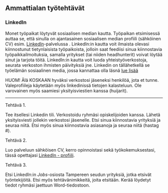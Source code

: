 ## Ammattialan työtehtävät

### LinkedIn

Monet työpaikat löytyvät sosiaalisen median kautta. Työpaikan etsimisessä auttaa se, että sinulla on ajantasainen sosiaalisen median profiili (sähköinen CV) esim. [LinkedIn](https://www.linkedin.com/)-palvelussa . LinkedIn:in kautta voit ilmaista olevasi kiinnostunut tietynlaisista työpaikoista, jolloin saat feediisi sinua kiinnostavia työpaikkailmoituksia, samalla yritykset (tai niiden headhunterit) voivat löytää sinut ja tarjota töitä. LinkedIn:in kautta voit luoda yhteistyöverkostoja, seurata verkoston ihmisten päivityksiä jne. Linkedin on tällähetkellä se työelämän sosiaalinen media, jossa kannattaa olla läsnä [lue lisää](https://www.dummies.com/business/marketing/social-media-marketing/the-benefits-of-using-linkedin/)

HUOM!
Älä KOSKAAN hyväksi verkostosi jäseneksi henkilöä, jota et tunne. Valeprofiileja käytetään myös linkedinissä tietojen kalasteluun. Ole varovainen myös saamiesi yksityisviestien kanssa (huijarit).

---

Tehtävä 1.

Tee itsellesi Linkedin tili. Verkostoidu ryhmäsi opiskelijoiden kanssa. Lähetä yksityisviesti jollekin verkostosi jäsenelle. Etsi sinua kiinnostavia yrityksiä ja seuraa niitä. Etsi myös sinua kiinnostavia asiasanoja ja seuraa niitä (hastag #). 

Tehtävä 2.

Luo palveluun sähköisen CV, kerro opinnoistasi sekä työkokemuksestasi, tässä opettajasi [LinkedIn - profiili](https://www.linkedin.com/in/tiina-partanen-2078852/).

Tehtävä 3.

Etsi LinkedIn:in *Jobs*-osiosta Tampereen seudun yrityksiä, jotka etsivät työntekijöitä. Etsi myös tehtävänimikkeitä, joita etsitään. Kerää löydetyt tiedot ryhmäsi jaettuun Word-tiedostoon.